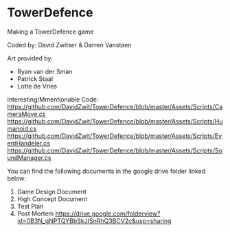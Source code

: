 # TowerDefence
Making a TowerDefence game

Coded by:
  David Zwitser & Darren Vanstaen

Art provided by:
- Ryan van der Sman
- Patrick Staal
- Lotte de Vries


Interesting/Mmentionable Code:
https://github.com/DavidZwit/TowerDefence/blob/master/Assets/Scripts/CameraMove.cs
https://github.com/DavidZwit/TowerDefence/blob/master/Assets/Scripts/Humanoid.cs
https://github.com/DavidZwit/TowerDefence/blob/master/Assets/Scripts/EventHandeler.cs
https://github.com/DavidZwit/TowerDefence/blob/master/Assets/Scripts/SoundManager.cs


You can find the following documents in the google drive folder linked below:
1. Game Design Document
2. High Concept Document
3. Test Plan
4. Post Mortem
https://drive.google.com/folderview?id=0B3N_gNPTQYBbSkJISnRhQ3BCV2c&usp=sharing
